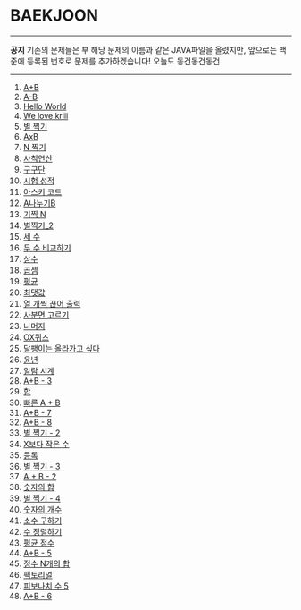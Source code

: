 # BAEKJOON

<hr/>
<b>공지</b> 
기존의 문제들은 부 해당 문제의 이름과 같은 JAVA파일을 올렸지만, 앞으로는 백준에 등록된 번호로 문제를 추가하겠습니다!
오늘도 동건동건동건
<hr/>

1. [A+B](https://github.com/DongGeon0908/BAEKJOON/blob/master/%ED%92%80%EC%9D%B4/A%2BB.java)
2. [A-B](https://github.com/DongGeon0908/BAEKJOON/blob/master/%ED%92%80%EC%9D%B4/A-B.java)
3. [Hello World](https://github.com/DongGeon0908/BAEKJOON/blob/master/%ED%92%80%EC%9D%B4/HelloWorld.java)
4. [We love kriii](https://github.com/DongGeon0908/BAEKJOON/blob/master/%ED%92%80%EC%9D%B4/Welovekriii.java)
5. [별 찍기](https://github.com/DongGeon0908/BAEKJOON/blob/master/%ED%92%80%EC%9D%B4/%EB%B3%84%EC%B0%8D%EA%B8%B0.java)
6. [AxB](https://github.com/DongGeon0908/BAEKJOON/blob/master/%ED%92%80%EC%9D%B4/AXB.java)
7. [N 찍기](https://github.com/DongGeon0908/BAEKJOON/blob/master/%ED%92%80%EC%9D%B4/N%EC%B0%8D%EA%B8%B0.java)
8. [사칙연산](https://github.com/DongGeon0908/BAEKJOON/blob/master/%ED%92%80%EC%9D%B4/%EC%82%AC%EC%B9%99%EC%97%B0%EC%82%B0.java)
9. [구구단](https://github.com/DongGeon0908/BAEKJOON/blob/master/%ED%92%80%EC%9D%B4/%EA%B5%AC%EA%B5%AC%EB%8B%A8.java)
10. [시험 성적](https://github.com/DongGeon0908/BAEKJOON/blob/master/%ED%92%80%EC%9D%B4/%EC%8B%9C%ED%97%98%EC%84%B1%EC%A0%81.java)
11. [아스키 코드](https://github.com/DongGeon0908/BAEKJOON/blob/master/%ED%92%80%EC%9D%B4/%EC%95%84%EC%8A%A4%ED%82%A4%EC%BD%94%EB%93%9C.java)
12. [A나누기B](https://github.com/DongGeon0908/BAEKJOON/blob/master/%ED%92%80%EC%9D%B4/A%EB%82%98%EB%88%84%EA%B8%B0B.java)
13. [기찍 N](https://github.com/DongGeon0908/BAEKJOON/blob/master/%ED%92%80%EC%9D%B4/%EA%B8%B0%EC%B0%8DN.java)
14. [별찍기_2](https://github.com/DongGeon0908/BAEKJOON/blob/master/%ED%92%80%EC%9D%B4/%EB%B3%84%EC%B0%8D%EA%B8%B0_2.java)
15. [세 수](https://github.com/DongGeon0908/BAEKJOON/blob/master/%ED%92%80%EC%9D%B4/%EC%84%B8%EA%B0%9C%EC%9D%98%EC%88%98.java)
16. [두 수 비교하기](https://github.com/DongGeon0908/BAEKJOON/blob/master/%ED%92%80%EC%9D%B4/%EB%91%90%EC%88%98%EB%B9%84%EA%B5%90%ED%95%98%EA%B8%B0.java)
17. [상수](https://github.com/DongGeon0908/BAEKJOON/blob/master/%ED%92%80%EC%9D%B4/%EC%83%81%EC%88%98.java)
18. [곱셈](https://github.com/DongGeon0908/BAEKJOON/blob/master/%ED%92%80%EC%9D%B4/%EA%B3%B1%EC%85%88.java)
19. [평균](https://github.com/DongGeon0908/BAEKJOON/blob/master/%ED%92%80%EC%9D%B4/%ED%8F%89%EA%B7%A0.java)
20. [최댓값](https://github.com/DongGeon0908/BAEKJOON/blob/master/%ED%92%80%EC%9D%B4/%EC%B5%9C%EB%8C%93%EA%B0%92.java)
21. [열 개씩 끊어 출력](https://github.com/DongGeon0908/BAEKJOON/blob/master/%ED%92%80%EC%9D%B4/%EC%97%B4%EA%B0%9C%EC%94%A9%EB%81%8A%EC%96%B4%20%EC%B6%9C%EB%A0%A5%ED%95%98%EA%B8%B0.java)
22. [사분면 고르기](https://github.com/DongGeon0908/BAEKJOON/blob/master/%ED%92%80%EC%9D%B4/%EC%82%AC%EB%B6%84%EB%A9%B4%EA%B3%A0%EB%A5%B4%EA%B8%B0.java)
23. [나머지](https://github.com/DongGeon0908/BAEKJOON/blob/master/%ED%92%80%EC%9D%B4/%EB%82%98%EB%A8%B8%EC%A7%80.java)
24. [OX퀴즈](https://github.com/DongGeon0908/BAEKJOON/blob/master/%ED%92%80%EC%9D%B4/OX%ED%80%B4%EC%A6%88.java)
25. [달팽이는 올라가고 싶다](https://github.com/DongGeon0908/BAEKJOON/blob/master/%ED%92%80%EC%9D%B4/%EB%8B%AC%ED%8C%BD%EC%9D%B4%EB%8A%94%EC%98%AC%EB%9D%BC%EA%B0%80%EA%B3%A0%EC%8B%B6%EB%8B%A4.java)
26. [윤년](https://github.com/DongGeon0908/BAEKJOON/blob/master/%ED%92%80%EC%9D%B4/%EC%9C%A4%EB%85%84.java)
27. [알람 시계](https://github.com/DongGeon0908/BAEKJOON/blob/master/%ED%92%80%EC%9D%B4/%EC%95%8C%EB%9E%8C%EC%8B%9C%EA%B3%84.java)
28. [A+B - 3](https://github.com/DongGeon0908/BAEKJOON/blob/master/%ED%92%80%EC%9D%B4/A%2BB-3.java)
29. [합](https://github.com/DongGeon0908/BAEKJOON/blob/master/%ED%92%80%EC%9D%B4/%ED%95%A9.java)
30. [빠른 A + B](https://github.com/DongGeon0908/BAEKJOON/blob/master/%ED%92%80%EC%9D%B4/%EB%B9%A0%EB%A5%B8A%2BB.java)
31. [A+B - 7](https://github.com/DongGeon0908/BAEKJOON/blob/master/%ED%92%80%EC%9D%B4/A%2BB-7.java)
32. [A+B - 8](https://github.com/DongGeon0908/BAEKJOON/blob/master/%ED%92%80%EC%9D%B4/A%2BB-8.java)
33. [별 찍기 - 2](https://github.com/DongGeon0908/BAEKJOON/blob/master/%ED%92%80%EC%9D%B4/%EB%B3%84%EC%B0%8D%EA%B8%B0-2.java)
34. [X보다 작은 수](https://github.com/DongGeon0908/BAEKJOON/blob/master/%ED%92%80%EC%9D%B4/X%EB%B3%B4%EB%8B%A4%EC%9E%91%EC%9D%80%EC%88%98.java)
35. [등록](https://github.com/DongGeon0908/BAEKJOON/blob/master/%ED%92%80%EC%9D%B4/%EB%93%B1%EB%A1%9D.java)
36. [별 찍기 - 3](https://github.com/DongGeon0908/BAEKJOON/blob/master/%ED%92%80%EC%9D%B4/2440.java)
37. [A + B - 2](https://github.com/DongGeon0908/BAEKJOON/blob/master/%ED%92%80%EC%9D%B4/2558.java)
38. [숫자의 합](https://github.com/DongGeon0908/BAEKJOON/blob/master/%ED%92%80%EC%9D%B4/11720.java)
39. [별 찍기 - 4](https://github.com/DongGeon0908/BAEKJOON/blob/master/%ED%92%80%EC%9D%B4/2441.java)
40. [숫자의 개수](https://github.com/DongGeon0908/BAEKJOON/blob/master/%ED%92%80%EC%9D%B4/2577.java)
41. [소수 구하기](https://github.com/DongGeon0908/BAEKJOON/blob/master/%ED%92%80%EC%9D%B4/1929.java)
42. [수 정렬하기](https://github.com/DongGeon0908/BAEKJOON/blob/master/%ED%92%80%EC%9D%B4/2750.java)
43. [평균 점수](https://github.com/DongGeon0908/BAEKJOON/blob/master/%ED%92%80%EC%9D%B4/10039.java)
44. [A+B - 5](https://github.com/DongGeon0908/BAEKJOON/blob/master/%ED%92%80%EC%9D%B4/10952.java)
45. [정수 N개의 합](https://github.com/DongGeon0908/BAEKJOON/blob/master/%ED%92%80%EC%9D%B4/15596.java)
46. [팩토리얼](https://github.com/DongGeon0908/BAEKJOON/blob/master/%ED%92%80%EC%9D%B4/10872.java)
47. [피보나치 수 5](https://github.com/DongGeon0908/BAEKJOON/blob/master/%ED%92%80%EC%9D%B4/10870.java)
48. [A+B - 6](https://github.com/DongGeon0908/BAEKJOON/blob/master/%ED%92%80%EC%9D%B4/10953.java)
